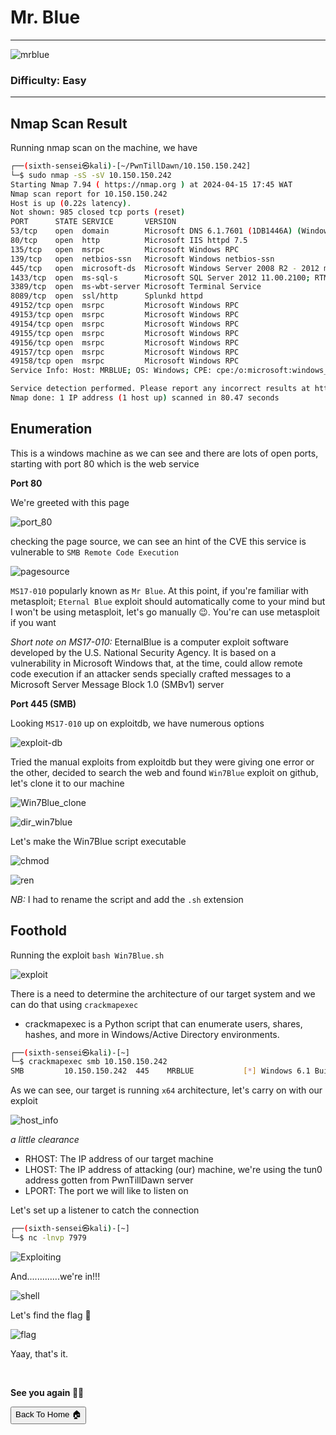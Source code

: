 # Mr. Blue

***
![mrblue](https://github.com/sixth-sensei/sixth-sensei.github.io/assets/31647166/fb9e9ef6-9491-46f0-bfe4-f5d7f1eb79fa)

### Difficulty: Easy

***

## Nmap Scan Result

Running nmap scan on the machine, we have

```bash
┌──(sixth-sensei㉿kali)-[~/PwnTillDawn/10.150.150.242]
└─$ sudo nmap -sS -sV 10.150.150.242
Starting Nmap 7.94 ( https://nmap.org ) at 2024-04-15 17:45 WAT
Nmap scan report for 10.150.150.242
Host is up (0.22s latency).
Not shown: 985 closed tcp ports (reset)
PORT      STATE SERVICE       VERSION
53/tcp    open  domain        Microsoft DNS 6.1.7601 (1DB1446A) (Windows Server 2008 R2 SP1)
80/tcp    open  http          Microsoft IIS httpd 7.5
135/tcp   open  msrpc         Microsoft Windows RPC
139/tcp   open  netbios-ssn   Microsoft Windows netbios-ssn
445/tcp   open  microsoft-ds  Microsoft Windows Server 2008 R2 - 2012 microsoft-ds (workgroup: WORKGROUP)
1433/tcp  open  ms-sql-s      Microsoft SQL Server 2012 11.00.2100; RTM
3389/tcp  open  ms-wbt-server Microsoft Terminal Service
8089/tcp  open  ssl/http      Splunkd httpd
49152/tcp open  msrpc         Microsoft Windows RPC
49153/tcp open  msrpc         Microsoft Windows RPC
49154/tcp open  msrpc         Microsoft Windows RPC
49155/tcp open  msrpc         Microsoft Windows RPC
49156/tcp open  msrpc         Microsoft Windows RPC
49157/tcp open  msrpc         Microsoft Windows RPC
49158/tcp open  msrpc         Microsoft Windows RPC
Service Info: Host: MRBLUE; OS: Windows; CPE: cpe:/o:microsoft:windows_server_2008:r2:sp1, cpe:/o:microsoft:windows

Service detection performed. Please report any incorrect results at https://nmap.org/submit/ .
Nmap done: 1 IP address (1 host up) scanned in 80.47 seconds    

```

## Enumeration

This is a windows machine as we can see and there are lots of open ports, starting with port 80 which is the web service

**Port 80**

We're greeted with this page

![port_80](https://github.com/sixth-sensei/sixth-sensei.github.io/assets/31647166/dfc4d972-14f3-482e-bb0c-0b43eb91a9f5)

checking the page source, we can see an hint of the CVE this service is vulnerable to `SMB Remote Code Execution`

![pagesource](https://github.com/sixth-sensei/sixth-sensei.github.io/assets/31647166/fb6a1446-e4a9-466f-9b03-72bb15c826ff)

`MS17-010` popularly known as `Mr Blue`. At this point, if you're familiar with metasploit; `Eternal Blue` exploit should automatically come to your mind but I won't be using metasploit, let's go manually 😉. You're can use metasploit if you want

_Short note on MS17-010:_ EternalBlue is a computer exploit software developed by the U.S. National Security Agency. It is based on a vulnerability in Microsoft Windows that, at the time, could allow remote code execution if an attacker sends specially crafted messages to a Microsoft Server Message Block 1.0 (SMBv1) server

**Port 445 (SMB)**

Looking `MS17-010` up on exploitdb, we have numerous options

![exploit-db](https://github.com/sixth-sensei/sixth-sensei.github.io/assets/31647166/2be0259d-2857-4227-97c9-8f7b510f30e1)

Tried the manual exploits from exploitdb but they were giving one error or the other, decided to search the web and found `Win7Blue` exploit on github, let's clone it to our machine

![Win7Blue_clone](https://github.com/sixth-sensei/sixth-sensei.github.io/assets/31647166/034b3ae0-57ee-449a-9d80-cbd3d3111599)

![dir_win7blue](https://github.com/sixth-sensei/sixth-sensei.github.io/assets/31647166/9e6a7c71-a59b-46d1-bc68-1cf354ee8ad5)

Let's make the Win7Blue script executable 

![chmod](https://github.com/sixth-sensei/sixth-sensei.github.io/assets/31647166/4df2cf31-e996-4f98-82f1-4f95368a4fef)

![ren](https://github.com/sixth-sensei/sixth-sensei.github.io/assets/31647166/6ac4b811-7020-4081-b4ed-6f8e78504c00)

_NB:_ I had to rename the script and add the `.sh` extension


## Foothold

Running the exploit `bash Win7Blue.sh`

![exploit](https://github.com/sixth-sensei/sixth-sensei.github.io/assets/31647166/db03bdee-f740-47a4-86b4-85c9bc2cd862)

There is a need to determine the architecture of our target system and we can do that using `crackmapexec`

- crackmapexec is a Python script that can enumerate users, shares, hashes, and more in Windows/Active Directory environments.

```bash
┌──(sixth-sensei㉿kali)-[~]
└─$ crackmapexec smb 10.150.150.242
SMB         10.150.150.242  445    MRBLUE           [*] Windows 6.1 Build 7601 x64 (name:MRBLUE) (domain:MrBlue) (signing:False) (SMBv1:False)

```
As we can see, our target is running `x64` architecture, let's carry on with our exploit

![host_info](https://github.com/sixth-sensei/sixth-sensei.github.io/assets/31647166/08c5b371-97d9-428f-bcf8-dbcbbcf011a4)

_a little clearance_

- RHOST: The IP address of our target machine
- LHOST: The IP address of attacking (our) machine, we're using the tun0 address gotten from PwnTillDawn server
- LPORT: The port we will like to listen on

Let's set up a listener to catch the connection

```bash
┌──(sixth-sensei㉿kali)-[~]
└─$ nc -lnvp 7979
```
![Exploiting](https://external-content.duckduckgo.com/iu/?u=https%3A%2F%2Fmedia.tenor.co%2Fimages%2Fd5da666a1dabd19856f4e911b2ed613e%2Fraw&f=1&nofb=1&ipt=eb294506ccdf34252d616437578006783a84e806cfc5052bbf291384b238de36&ipo=images)

And.............we're in!!!

![shell](https://github.com/sixth-sensei/sixth-sensei.github.io/assets/31647166/09492d63-3386-4675-b875-dec8f5811f96)

Let's find the flag 🏁

![flag](https://github.com/sixth-sensei/sixth-sensei.github.io/assets/31647166/5b33eba3-7625-48c6-a460-2a455366d9e8)

Yaay, that's it.


<br>

**See you again 👋🏽**


<button onclick="window.location.href='https://sixth-sensei.github.io';">Back To Home 🏠</button>


